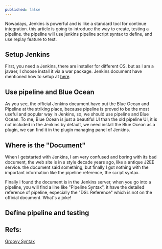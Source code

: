 ```yaml
---
published: false
---
```

Nowadays, Jenkins is powerful and is like a standard tool for continue integration. this article is going to introduce the way to create, testing a pipeline. the pipeline will use jenkins pipeline script syntax to define, and use replay feature to test. 

## Setup Jenkins
First, you need a Jenkins, there are installer for different OS. but as I am a javaer, I choose install it via a war package. Jenkins document have mentioned how to setup at [here](https://jenkins.io/doc/pipeline/tour/getting-started/).

## Use pipeline and Blue Ocean
As you see, the official Jenkins document have put the Blue Ocean and Pipeline at the striking place, because pipeline is proved to be the most useful and popular way in Jenkins, so, we should use pipeline and Blue Ocean. To me, Blue Ocean is just a beautiful UI than the old pipeline UI, it is not included in the  Jenkins by default, we need install the Blue Ocean as a plugin, we can find it in the plugin managing panel of Jenkins.

## Where is the "Document"
When I getstarted with Jenkins, I am very confused and boring with its bad document, the web site is in a style decade years ago, like a antique J2EE service. the document said something, but finally I got nothing with the important information like the pipeline reference, the script syntax.

Finally I found the document is in the Jenkins server, when you go into a pipeline, you will find a line like "Pipeline Syntax", it have the detailed reference of pipeline, especially the "DSL Reference" which is not on the official document. What's a joke!


## Define pipeline and testing


## Refs:

[Groovy Syntax](http://groovy-lang.org/syntax.html)  




